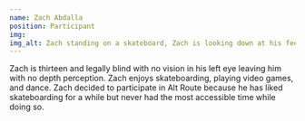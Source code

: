 ```yaml
---
name: Zach Abdalla
position: Participant
img: 
img_alt: Zach standing on a skateboard, Zach is looking down at his feet, and has his arms out to his side for balance.
---
```

Zach is thirteen and legally blind with no vision in his left eye leaving him with no depth perception. Zach enjoys skateboarding, playing video games, and dance. Zach decided to participate in Alt Route because he has liked skateboarding for a while but never had the most accessible time while doing so.  